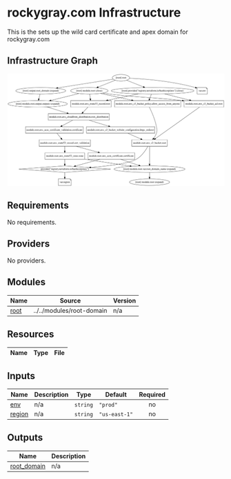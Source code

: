 # rockygray.com Infrastructure

This is the sets up the wild card certificate and apex domain for rockygray.com

## Infrastructure Graph

![terraform graph](./graph.svg)
## Requirements

No requirements.

## Providers

No providers.

## Modules

| Name | Source | Version |
|------|--------|---------|
| <a name="module_root"></a> [root](#module\_root) | ../../modules/root-domain | n/a |

## Resources

| Name | Type | File |
|------|------|------|

## Inputs

| Name | Description | Type | Default | Required |
|------|-------------|------|---------|:--------:|
| <a name="input_env"></a> [env](#input\_env) | n/a | `string` | `"prod"` | no |
| <a name="input_region"></a> [region](#input\_region) | n/a | `string` | `"us-east-1"` | no |

## Outputs

| Name | Description |
|------|-------------|
| <a name="output_root_domain"></a> [root\_domain](#output\_root\_domain) | n/a |
